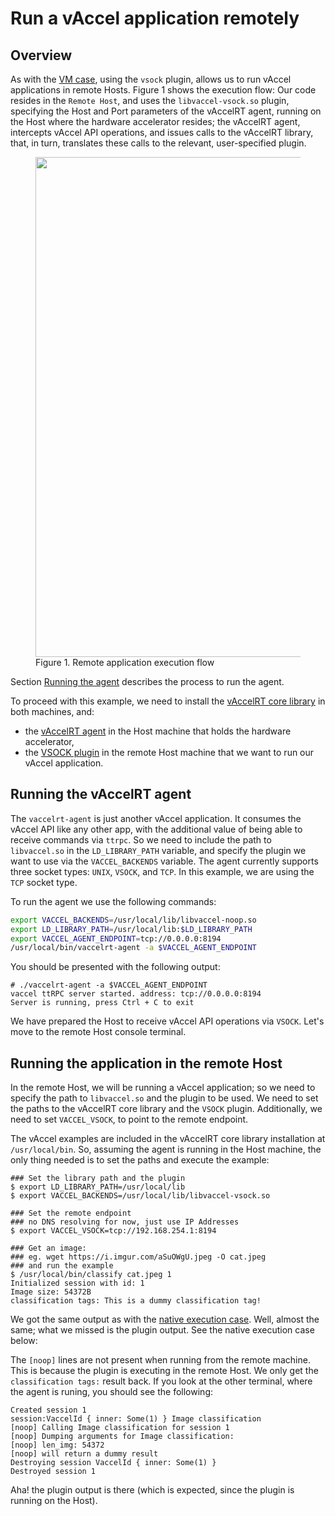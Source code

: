 # Run a vAccel application remotely

## Overview

As with the [VM case](vm-example.md), using the `vsock` plugin, allows us to
run vAccel applications in remote Hosts. Figure 1 shows the execution flow: Our
code resides in the `Remote Host`, and uses the `libvaccel-vsock.so` plugin,
specifying the Host and Port parameters of the vAccelRT agent, running on the
Host where the hardware accelerator resides; the vAccelRT agent, intercepts
vAccel API operations, and issues calls to the vAccelRT library, that, in turn,
translates these calls to the relevant, user-specified plugin.

<figure>
  <img src="/img/vaccel-remote-flow.png" width="800" align=left />
  <figcaption>Figure 1. Remote application execution flow</figcaption>
</figure>

Section [Running the agent](#running-the-vaccelrt-agent) describes the process
to run the agent.

To proceed with this example, we need to install the [vAccelRT core
library](binaries.md#install-vaccelrt-core-library)  in both machines, and:

- the [vAccelRT agent](binaries.md#install-vaccelrt-agent) in the Host machine
  that holds the hardware accelerator,
- the [VSOCK plugin](binaries.md#install-plugins) in the remote Host machine
  that we want to run our vAccel application.


## Running the vAccelRT agent

The `vaccelrt-agent` is just another vAccel application. It consumes the vAccel
API like any other app, with the additional value of being able to receive
commands via `ttrpc`. So we need to include the path to `libvaccel.so` in the
`LD_LIBRARY_PATH` variable, and specify the plugin we want to use via the
`VACCEL_BACKENDS` variable. The agent currently supports three socket types:
`UNIX`, `VSOCK`, and `TCP`. In this example, we are using the `TCP` socket type.

To run the agent we use the following commands:

```bash
export VACCEL_BACKENDS=/usr/local/lib/libvaccel-noop.so
export LD_LIBRARY_PATH=/usr/local/lib:$LD_LIBRARY_PATH
export VACCEL_AGENT_ENDPOINT=tcp://0.0.0.0:8194
/usr/local/bin/vaccelrt-agent -a $VACCEL_AGENT_ENDPOINT
```

You should be presented with the following output:

```console
# ./vaccelrt-agent -a $VACCEL_AGENT_ENDPOINT
vaccel ttRPC server started. address: tcp://0.0.0.0:8194
Server is running, press Ctrl + C to exit
```

We have prepared the Host to receive vAccel API operations via `VSOCK`. Let's
move to the remote Host console terminal.

## Running the application in the remote Host

In the remote Host, we will be running a vAccel application; so we need to
specify the path to `libvaccel.so` and the plugin to be used. We need to set
the paths to the vAccelRT core library and the `VSOCK` plugin. Additionally, we
need to set `VACCEL_VSOCK`, to point to the remote endpoint.

The vAccel examples are included in the vAccelRT core library installation at
`/usr/local/bin`. So, assuming the agent is running in the Host machine, the
only thing needed is to set the paths and execute the example:

```console
### Set the library path and the plugin
$ export LD_LIBRARY_PATH=/usr/local/lib
$ export VACCEL_BACKENDS=/usr/local/lib/libvaccel-vsock.so

### Set the remote endpoint 
### no DNS resolving for now, just use IP Addresses
$ export VACCEL_VSOCK=tcp://192.168.254.1:8194

### Get an image:
### eg. wget https://i.imgur.com/aSuOWgU.jpeg -O cat.jpeg
### and run the example
$ /usr/local/bin/classify cat.jpeg 1
Initialized session with id: 1
Image size: 54372B
classification tags: This is a dummy classification tag!
```

We got the same output as with the [native execution
case](build_run_app.md#running-a-vaccel-application). Well, almost the same;
what we missed is the plugin output. See the native execution case below:

The `[noop]` lines are not present when running from the remote machine. This
is because the plugin is executing in the remote Host. We only get the
`classification tags:` result back. If you look at the other terminal, where
the agent is runing, you should see the following:

```console
Created session 1
session:VaccelId { inner: Some(1) } Image classification
[noop] Calling Image classification for session 1
[noop] Dumping arguments for Image classification:
[noop] len_img: 54372
[noop] will return a dummy result
Destroying session VaccelId { inner: Some(1) }
Destroyed session 1
```

Aha! the plugin output is there (which is expected, since the plugin is running
on the Host).

